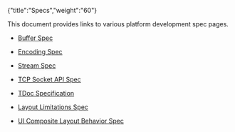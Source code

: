 {"title":"Specs","weight":"60"} 

This document provides links to various platform development spec pages.

*   [Buffer Spec](/docs/appc/Titanium_SDK/Titanium_SDK_Guide/Contributing_to_Titanium/Platform_Development/Specs/Buffer_Spec/)
    
*   [Encoding Spec](/docs/appc/Titanium_SDK/Titanium_SDK_Guide/Contributing_to_Titanium/Platform_Development/Specs/Encoding_Spec/)
    
*   [Stream Spec](/docs/appc/Titanium_SDK/Titanium_SDK_Guide/Contributing_to_Titanium/Platform_Development/Specs/Stream_Spec/)
    
*   [TCP Socket API Spec](/docs/appc/Titanium_SDK/Titanium_SDK_Guide/Contributing_to_Titanium/Platform_Development/Specs/TCP_Socket_API_Spec/)
    
*   [TDoc Specification](/docs/appc/Titanium_SDK/Titanium_SDK_Guide/Contributing_to_Titanium/Platform_Development/Specs/TDoc_Specification/)
    
*   [Layout Limitations Spec](/docs/appc/Titanium_SDK/Titanium_SDK_Guide/Contributing_to_Titanium/Platform_Development/Specs/Layout_Limitations_Spec/)
    
*   [UI Composite Layout Behavior Spec](/docs/appc/Titanium_SDK/Titanium_SDK_Guide/Contributing_to_Titanium/Platform_Development/Specs/UI_Composite_Layout_Behavior_Spec/)